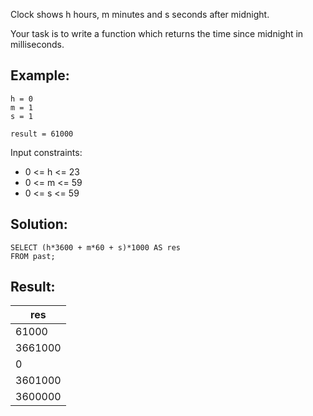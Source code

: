 Clock shows h hours, m minutes and s seconds after midnight.

Your task is to write a function which returns the time since midnight in milliseconds.

## Example:

```
h = 0
m = 1
s = 1

result = 61000
```

Input constraints:

-   0 <= h <= 23
-   0 <= m <= 59
-   0 <= s <= 59

## Solution:

```
SELECT (h*3600 + m*60 + s)*1000 AS res 
FROM past;
```

## Result:

| res |
| --- |
| 61000 |
| 3661000 |
| 0 |
| 3601000 |
| 3600000 |